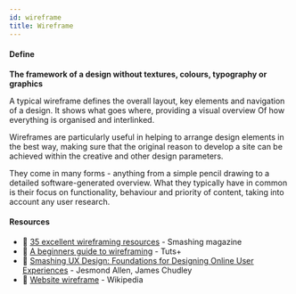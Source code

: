 ```yaml
---
id: wireframe
title: Wireframe
---
```


<!-- [![docs-source](https://img.shields.io/badge/SRC-UX%20Companion-blue)](https://play.google.com/store/apps/details?id=com.cyberduck.uxcompanion) -->

#### Define

**The framework of a design without textures, colours, typography or graphics**

A typical wireframe defines the overall layout, key elements and navigation of a design. It shows what goes where, providing a visual overview Of how everything is organised and interlinked.

Wireframes are particularly useful in helping to arrange design elements in the best way, making sure that the original reason to develop a site can be achieved within the creative and other design parameters.

They come in many forms - anything from a simple pencil drawing to a detailed software-generated overview. What they typically have in common is their focus on functionality, behaviour and priority of content, taking into account any user research.

#### Resources

* 📃 [35 excellent wireframing resources](https://www.smashingmagazine.com/2009/09/35-excellent-wireframing-resources/) - Smashing magazine
* 📃 [A beginners guide to wireframing](https://webdesign.tutsplus.com/articles/a-beginners-guide-to-wireframing--webdesign-7399) - Tuts+
* 📘 [Smashing UX Design: Foundations for Designing Online User Experiences](https://www.amazon.co.uk/Smashing-Design-Foundations-Designing-Experiences/dp/0470666854) - Jesmond Allen, James Chudley
* 📃 [Website wireframe](https://en.wikipedia.org/wiki/Website_wireframe) - Wikipedia